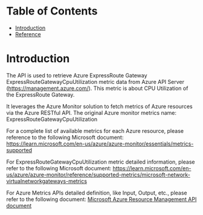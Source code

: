 # Table of Contents
- [Introduction](#introduction)
- [Reference](#reference)


# Introduction <a name="introduction"></a>
The API is used to retrieve Azure ExpressRoute Gateway ExpressRouteGatewayCpuUtilization metric data from Azure API Server (https://management.azure.com/). This metric is about CPU Utilization of the ExpressRoute Gateway.


It leverages the Azure Monitor solution to fetch metrics of Azure resources via the Azure RESTful API. The original Azure monitor metrics name: ExpressRouteGatewayCpuUtilization


For a complete list of available metrics for each Azure resource, please reference to the following Microsoft document: https://learn.microsoft.com/en-us/azure/azure-monitor/essentials/metrics-supported 

For ExpressRouteGatewayCpuUtilization metric detailed information, please refer to the following Microsoft document: https://learn.microsoft.com/en-us/azure/azure-monitor/reference/supported-metrics/microsoft-network-virtualnetworkgateways-metrics

For Azure Metrics APIs detailed definition, like Input, Output, etc., please refer to the following document:
[Microsoft Azure Resource Management API document](https://learn.microsoft.com/en-us/rest/api/monitor/metrics/list?view=rest-monitor-2023-10-01&tabs=HTTP)
